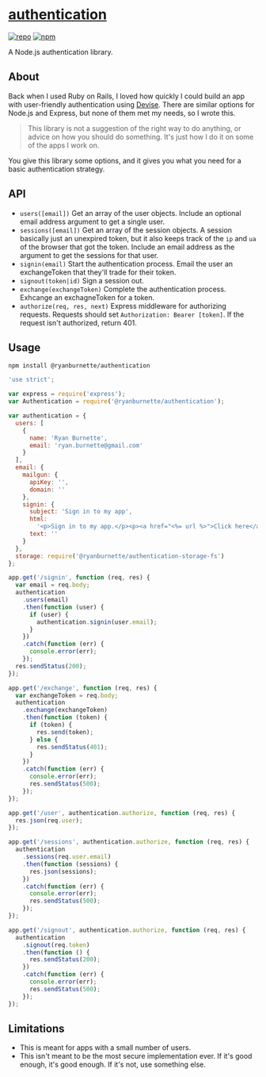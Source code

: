 # [authentication](https://github.com/ryanburnette/authentication)

[![repo](https://img.shields.io/badge/repository-Github-black.svg?style=flat-square)](https://github.com/ryanburnette/authentication)
[![npm](https://img.shields.io/badge/package-NPM-green.svg?style=flat-square)](https://www.npmjs.com/package/@ryanburnette/authentication)

A Node.js authentication library.

## About

Back when I used Ruby on Rails, I loved how quickly I could build an app with
user-friendly authentication using
[Devise](https://github.com/heartcombo/devise). There are similar options for
Node.js and Express, but none of them met my needs, so I wrote this.

> This library is not a suggestion of the right way to do anything, or advice on
> how you should do something. It's just how I do it on some of the apps I work
> on.

You give this library some options, and it gives you what you need for a basic
authentication strategy.

## API

- `users([email])` Get an array of the user objects. Include an optional email
  address argument to get a single user.
- `sessions([email])` Get an array of the session objects. A session basically
  just an unexpired token, but it also keeps track of the `ip` and `ua` of the
  browser that got the token. Include an email address as the argument to get
  the sessions for that user.
- `signin(email)` Start the authentication process. Email the user an
  exchangeToken that they'll trade for their token.
- `signout(token|id)` Sign a session out.
- `exchange(exchangeToken)` Complete the authentication process. Exhcange an
  exchagneToken for a token.
- `authorize(req, res, next)` Express middleware for authorizing requests.
  Requests should set `Authorization: Bearer [token]`. If the request isn't
  authorized, return 401.

## Usage

```
npm install @ryanburnette/authentication
```

```js
'use strict';

var express = require('express');
var Authentication = require('@ryanburnette/authentication');

var authentication = {
  users: [
    {
      name: 'Ryan Burnette',
      email: 'ryan.burnette@gmail.com'
    }
  ],
  email: {
    mailgun: {
      apiKey: '',
      domain: ''
    },
    signin: {
      subject: 'Sign in to my app',
      html:
        '<p>Sign in to my app.</p><p><a href="<%= url %>">Click here</a></p>',
      text: ''
    }
  },
  storage: require('@ryanburnette/authentication-storage-fs')
};

app.get('/signin', function (req, res) {
  var email = req.body;
  authentication
    .users(email)
    .then(function (user) {
      if (user) {
        authentication.signin(user.email);
      }
    })
    .catch(function (err) {
      console.error(err);
    });
  res.sendStatus(200);
});

app.get('/exchange', function (req, res) {
  var exchangeToken = req.body;
  authentication
    .exchange(exchangeToken)
    .then(function (token) {
      if (token) {
        res.send(token);
      } else {
        res.sendStatus(401);
      }
    })
    .catch(function (err) {
      console.error(err);
      res.sendStatus(500);
    });
});

app.get('/user', authentication.authorize, function (req, res) {
  res.json(req.user);
});

app.get('/sessions', authentication.authorize, function (req, res) {
  authentication
    .sessions(req.user.email)
    .then(function (sessions) {
      res.json(sessions);
    })
    .catch(function (err) {
      console.error(err);
      res.sendStatus(500);
    });
});

app.get('/signout', authentication.authorize, function (req, res) {
  authentication
    .signout(req.token)
    .then(function () {
      res.sendStatus(200);
    })
    .catch(function (err) {
      console.error(err);
      res.sendStatus(500);
    });
});
```

## Limitations

- This is meant for apps with a small number of users.
- This isn't meant to be the most secure implementation ever. If it's good
  enough, it's good enough. If it's not, use something else.
